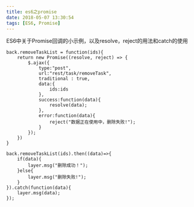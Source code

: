 ```yaml
---
title: es6之promise
date: 2018-05-07 13:30:54
tags: [ES6, Promise]
---
```


ES6中关于Promise回调的小示例，以及resolve，reject的用法和catch的使用

    back.removeTaskList = function(ids){
    	return new Promise((resolve, reject) => {
    		$.ajax({
    			type:"post",
    			url:"rest/task/removeTask",
    			traditional : true,
    			data:{
    				ids:ids
    			},
    			success:function(data){
    				resolve(data);
    			},
    			error:function(data){
    				reject("数据正在使用中，删除失败!");
    			}
    		});
    	})
    }

    back.removeTaskList(ids).then((data)=>{
    	if(data){
    		layer.msg("删除成功！");
    	}else{
    	    layer.msg("删除失败!");
        }
    }).catch(function(data){
        layer.msg(data);
    });